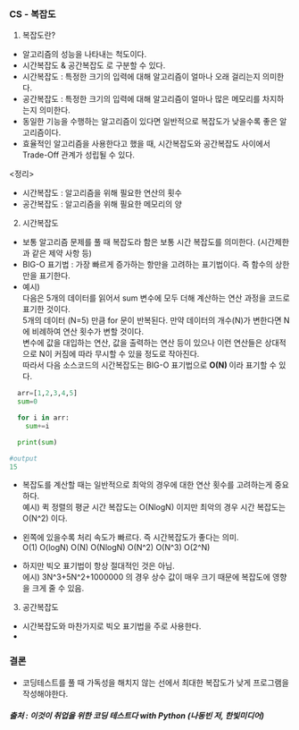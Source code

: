### CS - 복잡도

1. 복잡도란?
- 알고리즘의 성능을 나타내는 척도이다.
- 시간복잡도 & 공간복잡도 로 구분할 수 있다.
- 시간복잡도 : 특정한 크기의 입력에 대해 알고리즘이 얼마나 오래 걸리는지 의미한다.
- 공간복잡도 : 특정한 크기의 입력에 대해 알고리즘이 얼마나 많은 메모리를 차지하는지 의미한다.
- 동일한 기능을 수행하는 알고리즘이 있다면 일반적으로 복잡도가 낮을수록 좋은 알고리즘이다.
- 효율적인 알고리즘을 사용한다고 했을 때, 시간복잡도와 공간복잡도 사이에서 Trade-Off 관계가 성립될 수 있다.

<정리>
- 시간복잡도 : 알고리즘을 위해 필요한 연산의 횟수
- 공간복잡도 : 알고리즘을 위해 필요한 메모리의 양

2. 시간복잡도
- 보통 알고리즘 문제를 풀 때 복잡도라 함은 보통 시간 복잡도를 의미한다. (시간제한과 같은 제약 사항 등)
- BIG-O 표기법 : 가장 빠르게 증가하는 항만을 고려하는 표기법이다. 즉 함수의 상한만을 표기한다.
- 예시) <br>
  다음은 5개의 데이터를 읽어서 sum 변수에 모두 더해 계산하는 연산 과정을 코드로 표기한 것이다. <br>
  5개의 데이터 (N=5) 만큼 for 문이 반복된다. 만약 데이터의 개수(N)가 변한다면 N에 비례하여 연산 횟수가 변할 것이다. <br>
  변수에 값을 대입하는 연산, 값을 출력하는 연산 등이 있으나 이런 연산들은 상대적으로 N이 커짐에 따라 무시할 수 있을 정도로 작아진다. <br>
  따라서 다음 소스코드의 시간복잡도는 BIG-O 표기법으로 <strong> O(N) </strong> 이라 표기할 수 있다.

```python
  arr=[1,2,3,4,5]
  sum=0

  for i in arr:
    sum+=i

  print(sum)
```

```python
#output
15
```

- 복잡도를 계산할 때는 일반적으로 최악의 경우에 대한 연산 횟수를 고려하는게 중요하다.
<br> 예시) 퀵 정렬의 평균 시간 복잡도는 O(NlogN) 이지만 최악의 경우 시간 복잡도는 O(N^2) 이다.

- 왼쪽에 있을수록 처리 속도가 빠르다. 즉 시간복잡도가 좋다는 의미.
<br> O(1) O(logN) O(N) O(NlogN) O(N^2) O(N^3) O(2^N)

- 하지만 빅오 표기법이 항상 절대적인 것은 아님. 
<br> 에시) 3N^3+5N^2+1000000 의 경우 상수 값이 매우 크기 때문에 복잡도에 영향을 크게 줄 수 있음. 

3. 공간복잡도
- 시간복잡도와 마찬가지로 빅오 표기법을 주로 사용한다.
- 

### 결론
- 코딩테스트를 풀 때 가독성을 해치지 않는 선에서 최대한 복잡도가 낮게 프로그램을 작성해야한다.

##### 출처 : 이것이 취업을 위한 코딩 테스트다 with Python (나동빈 저, 한빛미디어)
